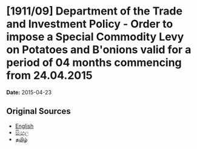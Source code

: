 # [1911/09] Department of the Trade and Investment Policy - Order to impose a Special Commodity Levy on Potatoes and B'onions valid for a period of 04 months commencing from 24.04.2015

**Date:** 2015-04-23

## Original Sources

- [English](https://documents.gov.lk/view/extra-gazettes/2015/4/1911-09_E.pdf)
- [සිංහල](https://documents.gov.lk/view/extra-gazettes/2015/4/1911-09_S.pdf)
- [தமிழ்](https://documents.gov.lk/view/extra-gazettes/2015/4/1911-09_T.pdf)
